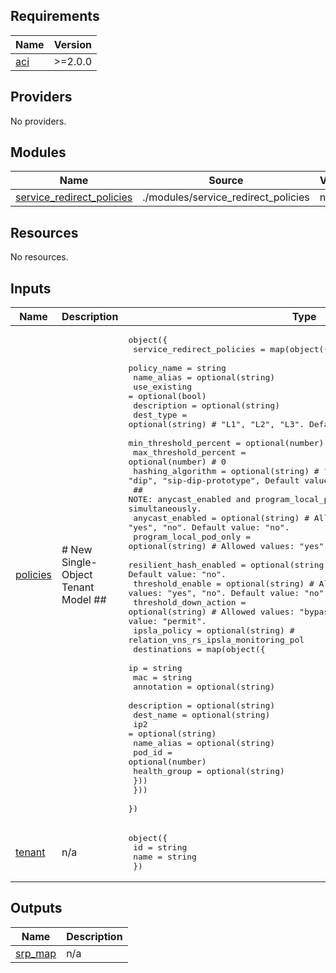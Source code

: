<!-- BEGIN_TF_DOCS -->
## Requirements

| Name | Version |
|------|---------|
| <a name="requirement_aci"></a> [aci](#requirement\_aci) | >=2.0.0 |

## Providers

No providers.

## Modules

| Name | Source | Version |
|------|--------|---------|
| <a name="module_service_redirect_policies"></a> [service\_redirect\_policies](#module\_service\_redirect\_policies) | ./modules/service_redirect_policies | n/a |

## Resources

No resources.

## Inputs

| Name | Description | Type | Default | Required |
|------|-------------|------|---------|:--------:|
| <a name="input_policies"></a> [policies](#input\_policies) | # New Single-Object Tenant Model ## | <pre>object({<br>    service_redirect_policies = map(object({<br>      policy_name             = string<br>      name_alias              = optional(string)<br>      use_existing            = optional(bool)<br>      description             = optional(string)<br>      dest_type               = optional(string) # "L1", "L2", "L3". Default value: "L3".<br>      min_threshold_percent   = optional(number) # 0<br>      max_threshold_percent   = optional(number) # 0<br>      hashing_algorithm       = optional(string) # "sip", "dip", "sip-dip-prototype", Default value: "sip-dip-prototype".<br>      ## NOTE: anycast_enabled and program_local_pod_only cannot be "yes" simultaneously.<br>      anycast_enabled         = optional(string) # Allowed values: "yes", "no". Default value: "no".<br>      program_local_pod_only  = optional(string) # Allowed values: "yes", "no". Default value: "no".<br>      resilient_hash_enabled  = optional(string) # Allowed values: "yes", "no". Default value: "no".<br>      threshold_enable        = optional(string) # Allowed values: "yes", "no". Default value: "no".<br>      threshold_down_action   = optional(string) # Allowed values: "bypass", "deny", "permit". Default value: "permit".<br>      ipsla_policy            = optional(string) # relation_vns_rs_ipsla_monitoring_pol<br>      destinations = map(object({<br>        ip            = string<br>        mac           = string<br>        annotation    = optional(string)<br>        description   = optional(string)<br>        dest_name     = optional(string)<br>        ip2           = optional(string)<br>        name_alias    = optional(string)<br>        pod_id        = optional(number)<br>        health_group  = optional(string)<br>      }))<br>    }))<br>  })</pre> | n/a | yes |
| <a name="input_tenant"></a> [tenant](#input\_tenant) | n/a | <pre>object({<br>    id    = string<br>    name  = string<br>    })</pre> | n/a | yes |

## Outputs

| Name | Description |
|------|-------------|
| <a name="output_srp_map"></a> [srp\_map](#output\_srp\_map) | n/a |
<!-- END_TF_DOCS -->